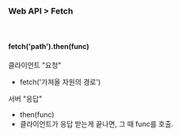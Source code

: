 <h3>Web API > Fetch</h3>

<br />

<h4>fetch('path').then(func)</h4>

클라이언트 "요청"
 - fetch('가져올 자원의 경로')

서버 "응답"
 - then(func)
 - 클라이언트가 응답 받는게 끝나면, 그 때 func를 호출.